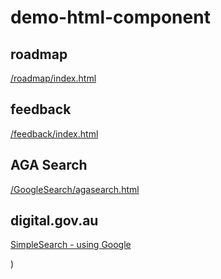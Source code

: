 # demo-html-component
## roadmap
[/roadmap/index.html](/roadmap/index.html)

## feedback
[/feedback/index.html](/feedback/index.html)

## AGA Search
[/GoogleSearch/agasearch.html](/GoogleSearch/agasearch.html)

## digital.gov.au 
[SimpleSearch - using Google](/GoogleSearch/simpledigitalgovau.html)

)